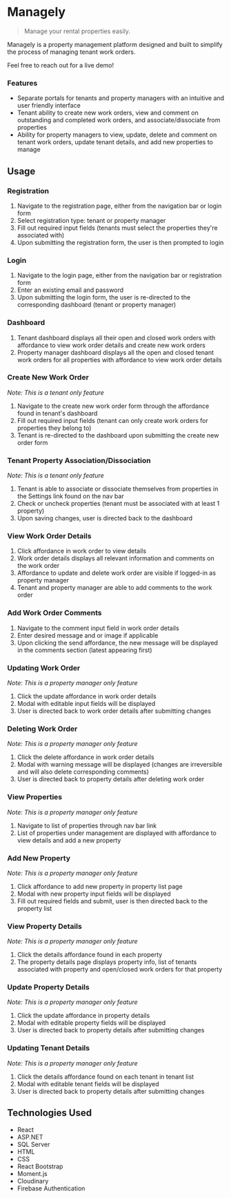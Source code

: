 # Managely

> Manage your rental properties easily.

Managely is a property management platform designed and built to simplify the process of managing tenant work orders.

Feel free to reach out for a live demo!

### Features

- Separate portals for tenants and property managers with an intuitive and user friendly interface
- Tenant ability to create new work orders, view and comment on outstanding and completed work orders, and associate/dissociate from properties
- Ability for property managers to view, update, delete and comment on tenant work orders, update tenant details, and add new properties to manage

## Usage

### Registration

1. Navigate to the registration page, either from the navigation bar or login form
2. Select registration type: tenant or property manager
3. Fill out required input fields (tenants must select the properties they're associated with)
4. Upon submitting the registration form, the user is then prompted to login

### Login

1. Navigate to the login page, either from the navigation bar or registration form
2. Enter an existing email and password
3. Upon submitting the login form, the user is re-directed to the corresponding dashboard (tenant or property manager)

### Dashboard

1. Tenant dashboard displays all their open and closed work orders with affordance to view work order details and create new work orders
2. Property manager dashboard displays all the open and closed tenant work orders for all properties with affordance to view work order details

### Create New Work Order

_Note: This is a tenant only feature_

1. Navigate to the create new work order form through the affordance found in tenant's dashboard
2. Fill out required input fields (tenant can only create work orders for properties they belong to)
3. Tenant is re-directed to the dashboard upon submitting the create new order form

### Tenant Property Association/Dissociation

_Note: This is a tenant only feature_

1. Tenant is able to associate or dissociate themselves from properties in the Settings link found on the nav bar
2. Check or uncheck properties (tenant must be associated with at least 1 property)
3. Upon saving changes, user is directed back to the dashboard

### View Work Order Details

1. Click affordance in work order to view details 
2. Work order details displays all relevant information and comments on the work order
3. Affordance to update and delete work order are visible if logged-in as property manager
4. Tenant and property manager are able to add comments to the work order

### Add Work Order Comments

1. Navigate to the comment input field in work order details
2. Enter desired message and or image if applicable
3. Upon clicking the send affordance, the new message will be displayed in the comments section (latest appearing first)

### Updating Work Order

_Note: This is a property manager only feature_

1. Click the update affordance in work order details
2. Modal with editable input fields will be displayed 
3. User is directed back to work order details after submitting changes

### Deleting Work Order

_Note: This is a property manager only feature_

1. Click the delete affordance in work order details
2. Modal with warning message will be displayed (changes are irreversible and will also delete corresponding comments)
3. User is directed back to property details after deleting work order

### View Properties

_Note: This is a property manager only feature_

1. Navigate to list of properties through nav bar link
2. List of properties under management are displayed with affordance to view details and add a new property

### Add New Property

_Note: This is a property manager only feature_

1. Click affordance to add new property in property list page
2. Modal with new property input fields will be displayed
3. Fill out required fields and submit, user is then directed back to the property list 

### View Property Details

_Note: This is a property manager only feature_

1. Click the details affordance found in each property
2. The property details page displays property info, list of tenants associated with property and open/closed work orders for that property

### Update Property Details

_Note: This is a property manager only feature_

1. Click the update affordance in property details
2. Modal with editable property fields will be displayed
3. User is directed back to property details after submitting changes

### Updating Tenant Details

_Note: This is a property manager only feature_

1. Click the details affordance found on each tenant in tenant list
2. Modal with editable tenant fields will be displayed
3. User is directed back to property details after submitting changes

## Technologies Used

- React
- ASP.NET
- SQL Server
- HTML
- CSS
- React Bootstrap
- Moment.js
- Cloudinary
- Firebase Authentication